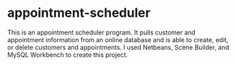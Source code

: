 # appointment-scheduler

This is an appointment scheduler program. It pulls customer and appointment information from an online database and is able to create, edit, or delete customers and appointments.
I used Netbeans, Scene Builder, and MySQL Workbench to create this project.
